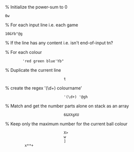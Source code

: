 % Initialize the power-sum to 0

    0w

% For each input line i.e. each game

    10&Yb"@g

% If the line has any content i.e. isn't end-of-input
          tn?

% For each colour

            'red green blue'Yb"

% Duplicate the current line

                               t

% create the regex '(\d+) colourname'

                               '(\d+) '@gh

% Match and get the number parts alone on stack as an array

                               6&XXgXU

% Keep only the maximum number for the current ball colour

                               X>
                               w
                               ]
             x**+


